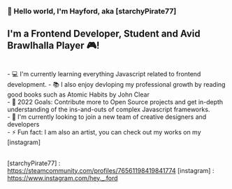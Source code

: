 ### 👋 Hello world, I'm Hayford, aka [starchyPirate77]

## I'm a Frontend Developer, Student and Avid Brawlhalla Player 🎮!

<br/>
- 💻 I'm currently learning everything Javascript related to frontend development.
- 📚 I also enjoy devloping my professional growth by reading good books such as Atomic Habits by John Clear
<br/> 
- 🥅 2022 Goals: Contribute more to Open Source projects and get in-depth understanding of the ins-and-outs of complex Javascript frameworks.
<br/>
- 👀 I'm currently looking to join a new team of creative designers and developers
<br/>
- ⚡️ Fun fact: I am also an artist, you can check out my works on my [instagram]

<br/>
<br/>

[starchyPirate77] : https://steamcommunity.com/profiles/76561198419841774
[instagram] : https://www.instagram.com/hey._.ford
